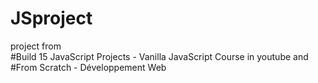 # JSproject
project from </br>
#Build 15 JavaScript Projects - Vanilla JavaScript Course in youtube and </br>
#From Scratch - Développement Web
